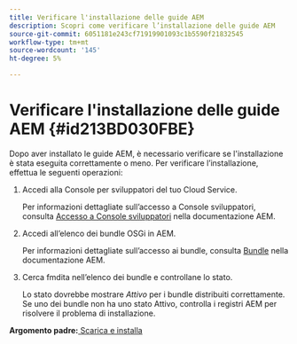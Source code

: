 ```yaml
---
title: Verificare l'installazione delle guide AEM
description: Scopri come verificare l’installazione delle guide AEM
source-git-commit: 6051181e243cf71919901093c1b5590f21832545
workflow-type: tm+mt
source-wordcount: '145'
ht-degree: 5%

---
```



# Verificare l&#39;installazione delle guide AEM {#id213BD030FBE}

Dopo aver installato le guide AEM, è necessario verificare se l&#39;installazione è stata eseguita correttamente o meno. Per verificare l’installazione, effettua le seguenti operazioni:

1. Accedi alla Console per sviluppatori del tuo Cloud Service.

   Per informazioni dettagliate sull’accesso a Console sviluppatori, consulta [Accesso a Console sviluppatori](https://experienceleague.adobe.com/docs/experience-manager-learn/cloud-service/debugging/debugging-aem-as-a-cloud-service/developer-console.html?lang=it) nella documentazione AEM.

1. Accedi all’elenco dei bundle OSGi in AEM.

   Per informazioni dettagliate sull’accesso ai bundle, consulta [Bundle](https://experienceleague.adobe.com/docs/experience-manager-learn/cloud-service/debugging/debugging-aem-as-a-cloud-service/developer-console.html?lang=en#bundles) nella documentazione AEM.

1. Cerca fmdita nell’elenco dei bundle e controllane lo stato.

   Lo stato dovrebbe mostrare *Attivo* per i bundle distribuiti correttamente. Se uno dei bundle non ha uno stato Attivo, controlla i registri AEM per risolvere il problema di installazione.


**Argomento padre:**[ Scarica e installa](download-install.md)

